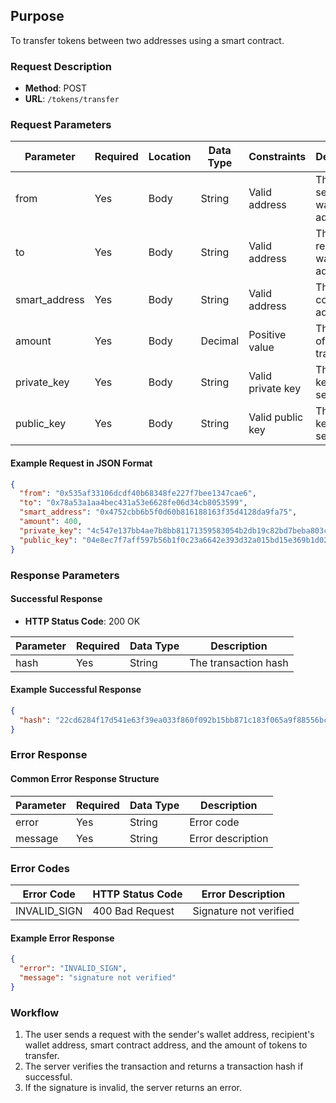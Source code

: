 
## Purpose
To transfer tokens between two addresses using a smart contract.

### Request Description
- **Method**: POST  
- **URL**: `/tokens/transfer`

### Request Parameters

| Parameter      | Required | Location | Data Type | Constraints       | Description                            |
| -------------- | -------- | -------- | --------- | ----------------- | -------------------------------------- |
| from           | Yes      | Body     | String    | Valid address     | The sender's wallet address            |
| to             | Yes      | Body     | String    | Valid address     | The recipient's wallet address         |
| smart_address  | Yes      | Body     | String    | Valid address     | The smart contract address             |
| amount         | Yes      | Body     | Decimal   | Positive value    | The amount of tokens to transfer       |
| private_key    | Yes      | Body     | String    | Valid private key | The private key of the sender          |
| public_key     | Yes      | Body     | String    | Valid public key  | The public key of the sender           |

#### Example Request in JSON Format
```json
{
  "from": "0x535af33106dcdf40b68348fe227f7bee1347cae6",
  "to": "0x78a53a1aa4bec431a53e6628fe06d34cb8053599",
  "smart_address": "0x4752cbb6b5f0d60b816188163f35d4128da9fa75",
  "amount": 400,
  "private_key": "4c547e137bb4ae7b8bb81171359583054b2db19c82bd7beba803c6ae5f840165",
  "public_key": "04e8ec7f7aff597b56b1f0c23a6642e393d32a015bd15e369b1d0234948322940613a49ecee827983d7e5b38c5535af33106dcdf40b68348fe227f7bee1347cae6"
}
```

### Response Parameters

#### Successful Response
- **HTTP Status Code**: 200 OK

| Parameter   | Required | Data Type | Description                |
| ----------- | -------- | --------- | -------------------------- |
| hash        | Yes      | String    | The transaction hash       |

#### Example Successful Response
```json
{
  "hash": "22cd6284f17d541e63f39ea033f860f092b15bb871c183f065a9f88556bc0a17"
}
```

### Error Response
#### Common Error Response Structure

| Parameter | Required | Data Type | Description          |
| --------- | -------- | --------- | -------------------- |
| error     | Yes      | String    | Error code           |
| message   | Yes      | String    | Error description    |

### Error Codes

| Error Code              | HTTP Status Code  | Error Description                  |
| ----------------------- | ----------------- | ---------------------------------- |
| INVALID_SIGN            | 400 Bad Request   | Signature not verified             |

#### Example Error Response
```json
{
  "error": "INVALID_SIGN",
  "message": "signature not verified"
}
```

### Workflow
1. The user sends a request with the sender's wallet address, recipient's wallet address, smart contract address, and the amount of tokens to transfer.
2. The server verifies the transaction and returns a transaction hash if successful.
3. If the signature is invalid, the server returns an error.
